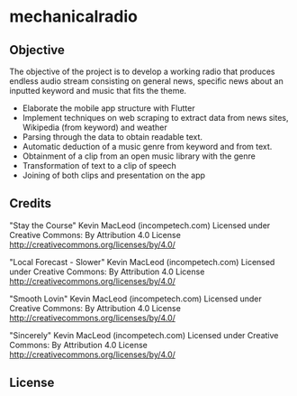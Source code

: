# mechanicalradio

## Objective

The objective of the project is to develop a working radio that produces endless audio stream consisting on general news, specific news about an inputted keyword and music that fits the theme.

-	Elaborate the mobile app structure with Flutter
-	Implement techniques on web scraping to extract data from news sites, Wikipedia (from keyword) and weather
-	Parsing through the data to obtain readable text.
-	Automatic deduction of a music genre from keyword and from text.
-	Obtainment of a clip from an open music library with the genre
-	Transformation of text to a clip of speech
-	Joining of both clips and presentation on the app

## Credits
"Stay the Course" Kevin MacLeod (incompetech.com)
Licensed under Creative Commons: By Attribution 4.0 License
http://creativecommons.org/licenses/by/4.0/

"Local Forecast - Slower" Kevin MacLeod (incompetech.com)
Licensed under Creative Commons: By Attribution 4.0 License
http://creativecommons.org/licenses/by/4.0/

"Smooth Lovin" Kevin MacLeod (incompetech.com)
Licensed under Creative Commons: By Attribution 4.0 License
http://creativecommons.org/licenses/by/4.0/

"Sincerely" Kevin MacLeod (incompetech.com)
Licensed under Creative Commons: By Attribution 4.0 License
http://creativecommons.org/licenses/by/4.0/

## License
